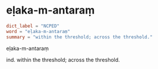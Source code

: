# eḷaka-m-antaraṃ

``` toml
dict_label = "NCPED"
word = "eḷaka-m-antaraṃ"
summary = "within the threshold; across the threshold."
```

eḷaka\-m\-antaraṃ

ind. within the threshold; across the threshold.

